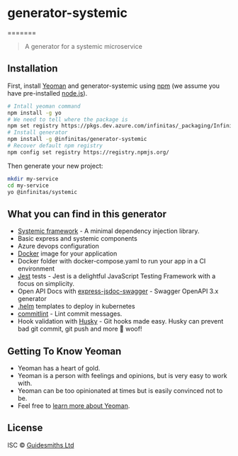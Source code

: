# generator-systemic 
=======
> A generator for a systemic microservice

## Installation

First, install [Yeoman](http://yeoman.io) and generator-systemic using [npm](https://www.npmjs.com/) (we assume you have pre-installed [node.js](https://nodejs.org/)).

```bash
# Intall yeoman command
npm install -g yo
# We need to tell where the package is
npm set registry https://pkgs.dev.azure.com/infinitas/_packaging/Infinitas/npm/registry/ 
# Install generator
npm install -g @infinitas/generator-systemic
# Recover default npm registry
npm config set registry https://registry.npmjs.org/
```

Then generate your new project:

```bash
mkdir my-service
cd my-service
yo @infinitas/systemic
```

## What you can find in this generator

- [Systemic framework](https://www.npmjs.com/package/systemic) - A minimal dependency injection library.
- Basic express and systemic components
- Azure devops configuration
- [Docker](https://www.docker.com/) image for your application
- Docker folder with docker-compose.yaml to run your app in a CI environment
- [Jest](https://jestjs.io/) tests - Jest is a delightful JavaScript Testing Framework with a focus on simplicity.
- Open API Docs with [express-jsdoc-swagger](https://www.npmjs.com/package/express-jsdoc-swagger) - Swagger OpenAPI 3.x generator
- [.helm](https://helm.sh/) templates to deploy in kubernetes
- [commitlint](https://commitlint.js.org/#/) - Lint commit messages.
- Hook validation with [Husky](https://www.npmjs.com/package/husky) - Git hooks made easy. Husky can prevent bad git commit, git push and more 🐶 woof!


## Getting To Know Yeoman

 * Yeoman has a heart of gold.
 * Yeoman is a person with feelings and opinions, but is very easy to work with.
 * Yeoman can be too opinionated at times but is easily convinced not to be.
 * Feel free to [learn more about Yeoman](http://yeoman.io/).

## License

ISC © [Guidesmiths Ltd]()
